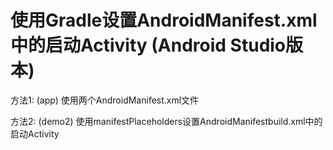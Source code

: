 # 使用Gradle设置AndroidManifest.xml中的启动Activity (Android Studio版本)

方法1: (app) 使用两个AndroidManifest.xml文件 

方法2: (demo2) 使用manifestPlaceholders设置AndroidManifestbuild.xml中的启动Activity 
